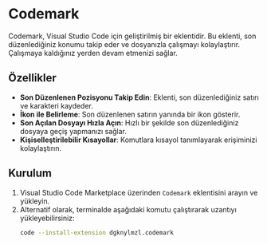 # Codemark

Codemark, Visual Studio Code için geliştirilmiş bir eklentidir. Bu eklenti, son düzenlediğiniz konumu takip eder ve dosyanızla çalışmayı kolaylaştırır. Çalışmaya kaldığınız yerden devam etmenizi sağlar.

## Özellikler

- **Son Düzenlenen Pozisyonu Takip Edin**: Eklenti, son düzenlediğiniz satırı ve karakteri kaydeder.
- **İkon ile Belirleme**: Son düzenlenen satırın yanında bir ikon gösterir.
- **Son Açılan Dosyayı Hızla Açın**: Hızlı bir şekilde son düzenlediğiniz dosyaya geçiş yapmanızı sağlar.
- **Kişiselleştirilebilir Kısayollar**: Komutlara kısayol tanımlayarak erişiminizi kolaylaştırın.

## Kurulum

1. Visual Studio Code Marketplace üzerinden `Codemark` eklentisini arayın ve yükleyin.
2. Alternatif olarak, terminalde aşağıdaki komutu çalıştırarak uzantıyı yükleyebilirsiniz:
   ```bash
   code --install-extension dgknylmzl.codemark
